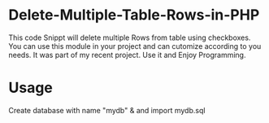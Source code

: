 # Delete-Multiple-Table-Rows-in-PHP
This code Snippt will delete multiple Rows from table using checkboxes. You can use this module in your project and can cutomize according to you needs. It was part of my recent project. Use it and Enjoy Programming.

# Usage
Create database with name "mydb" & and import mydb.sql
